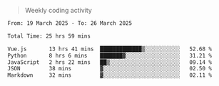 > Weekly coding activity
<!--START_SECTION:waka-->

```txt
From: 19 March 2025 - To: 26 March 2025

Total Time: 25 hrs 59 mins

Vue.js       13 hrs 41 mins  █████████████▒░░░░░░░░░░░   52.68 %
Python       8 hrs 6 mins    ███████▓░░░░░░░░░░░░░░░░░   31.21 %
JavaScript   2 hrs 22 mins   ██▒░░░░░░░░░░░░░░░░░░░░░░   09.14 %
JSON         38 mins         ▓░░░░░░░░░░░░░░░░░░░░░░░░   02.50 %
Markdown     32 mins         ▓░░░░░░░░░░░░░░░░░░░░░░░░   02.11 %
```

<!--END_SECTION:waka-->
